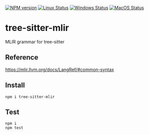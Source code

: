[![NPM version](https://img.shields.io/npm/v/tree-sitter-mlir.svg)](https://www.npmjs.org/package/tree-sitter-mlir)
[![Linux Status](https://github.com/drom/tree-sitter-mlir/workflows/Linux/badge.svg)](https://github.com/drom/tree-sitter-mlir/actions)
[![Windows Status](https://github.com/drom/tree-sitter-mlir/workflows/Windows/badge.svg)](https://github.com/drom/tree-sitter-mlir/actions)
[![MacOS Status](https://github.com/drom/tree-sitter-mlir/workflows/MacOS/badge.svg)](https://github.com/drom/tree-sitter-mlir/actions)

# tree-sitter-mlir

MLIR grammar for tree-sitter

## Reference
https://mlir.llvm.org/docs/LangRef/#common-syntax

## Install

```
npm i tree-sitter-mlir
```

## Test

```
npm i
npm test
```
